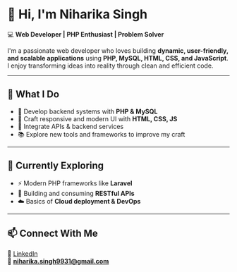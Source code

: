 # 👋 Hi, I'm Niharika Singh  

💻 **Web Developer | PHP Enthusiast | Problem Solver**  

I'm a passionate web developer who loves building **dynamic, user-friendly, and scalable applications** using **PHP, MySQL, HTML, CSS, and JavaScript**. I enjoy transforming ideas into reality through clean and efficient code.  

---

## 🚀 What I Do  
- 🔧 Develop backend systems with **PHP & MySQL**  
- 🎨 Craft responsive and modern UI with **HTML, CSS, JS**  
- 🔌 Integrate APIs & backend services  
- 📚 Explore new tools and frameworks to improve my craft  

---

## 🌱 Currently Exploring  
- ⚡ Modern PHP frameworks like **Laravel**  
- 🔗 Building and consuming **RESTful APIs**  
- ☁️ Basics of **Cloud deployment & DevOps**  

---

## 📫 Connect With Me  
💼 [LinkedIn](https://www.linkedin.com/in/niharika-singh-0b9411298/)  
📧 **niharika.singh9931@gmail.com**  
